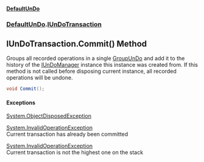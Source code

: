 #### [DefaultUnDo](../../index.md 'index')
### [DefaultUnDo](../../index.md#DefaultUnDo 'DefaultUnDo').[IUnDoTransaction](index.md 'DefaultUnDo\.IUnDoTransaction')

## IUnDoTransaction\.Commit\(\) Method

Groups all recorded operations in a single [GroupUnDo](../GroupUnDo/index.md 'DefaultUnDo\.GroupUnDo') and add it to the history of the [IUnDoManager](../IUnDoManager/index.md 'DefaultUnDo\.IUnDoManager') instance this instance was created from\.
If this method is not called before disposing current instance, all recorded operations will be undone\.

```csharp
void Commit();
```

#### Exceptions

[System\.ObjectDisposedException](https://docs.microsoft.com/en-us/dotnet/api/System.ObjectDisposedException 'System\.ObjectDisposedException')

[System\.InvalidOperationException](https://docs.microsoft.com/en-us/dotnet/api/System.InvalidOperationException 'System\.InvalidOperationException')  
Current transaction has already been committed

[System\.InvalidOperationException](https://docs.microsoft.com/en-us/dotnet/api/System.InvalidOperationException 'System\.InvalidOperationException')  
Current transaction is not the highest one on the stack